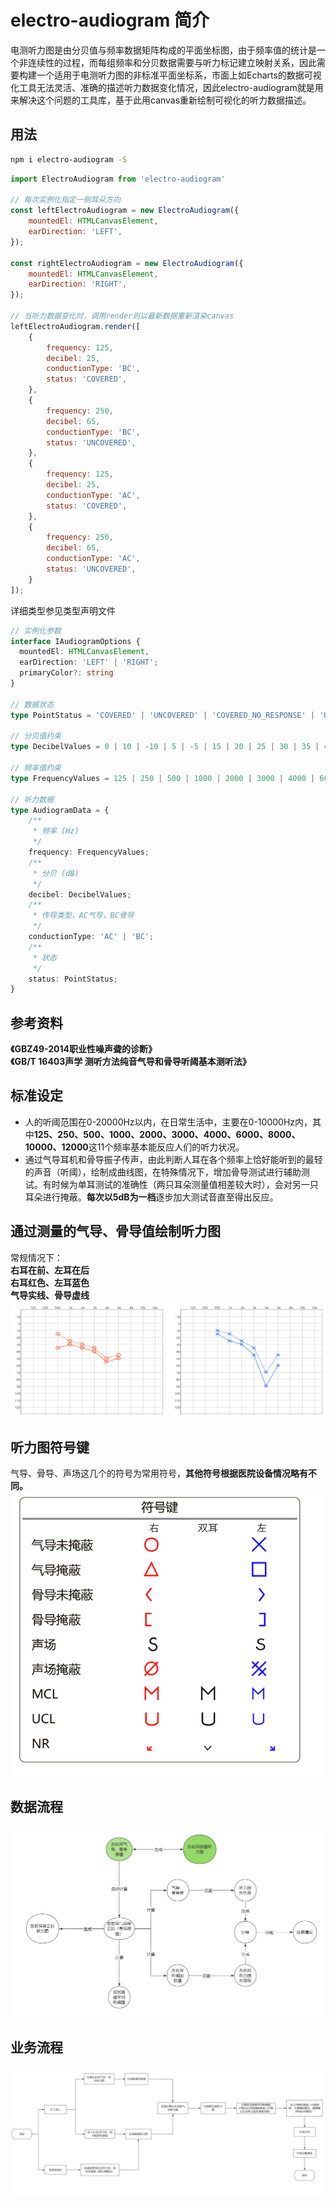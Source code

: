 # electro-audiogram 简介
电测听力图是由分贝值与频率数据矩阵构成的平面坐标图，由于频率值的统计是一个非连续性的过程，而每组频率和分贝数据需要与听力标记建立映射关系，因此需要构建一个适用于电测听力图的非标准平面坐标系，市面上如Echarts的数据可视化工具无法灵活、准确的描述听力数据变化情况，因此electro-audiogram就是用来解决这个问题的工具库，基于此用canvas重新绘制可视化的听力数据描述。

## 用法
```bash
npm i electro-audiogram -S
```

```javascript
import ElectroAudiogram from 'electro-audiogram'

// 每次实例化指定一侧耳朵方向
const leftElectroAudiogram = new ElectroAudiogram({
    mountedEl: HTMLCanvasElement,
    earDirection: 'LEFT',
});

const rightElectroAudiogram = new ElectroAudiogram({
    mountedEl: HTMLCanvasElement,
    earDirection: 'RIGHT',
});

// 当听力数据变化时，调用render则以最新数据重新渲染canvas
leftElectroAudiogram.render([
    {
        frequency: 125,
        decibel: 25,
        conductionType: 'BC',
        status: 'COVERED',
    },
    {
        frequency: 250,
        decibel: 65,
        conductionType: 'BC',
        status: 'UNCOVERED',
    },
    {
        frequency: 125,
        decibel: 25,
        conductionType: 'AC',
        status: 'COVERED',
    },
    {
        frequency: 250,
        decibel: 65,
        conductionType: 'AC',
        status: 'UNCOVERED',
    }
]);
```
详细类型参见类型声明文件
```typescript
// 实例化参数
interface IAudiogramOptions {
  mountedEl: HTMLCanvasElement,
  earDirection: 'LEFT' | 'RIGHT';
  primaryColor?: string
}

// 数据状态
type PointStatus = 'COVERED' | 'UNCOVERED' | 'COVERED_NO_RESPONSE' | 'UNCOVERED_NO_RESPONSE';

// 分贝值约束
type DecibelValues = 0 | 10 | -10 | 5 | -5 | 15 | 20 | 25 | 30 | 35 | 40 | 45 | 50 | 55 | 60 | 65 | 70 | 75 | 80 | 85 | 90 | 95 | 100 | 105 | 110 | 115 | 120;

// 频率值约束
type FrequencyValues = 125 | 250 | 500 | 1000 | 2000 | 3000 | 4000 | 6000 | 8000 | 10000 | 12000

// 听力数据
type AudiogramData = {
    /**
     * 频率 (Hz)
     */
    frequency: FrequencyValues;
    /**
     * 分贝 (dB)
     */  
    decibel: DecibelValues;
    /**
     * 传导类型，AC气导，BC骨导
     */  
    conductionType: 'AC' | 'BC';
    /**
     * 状态
     */  
    status: PointStatus;
}
```
## 参考资料
**《GBZ49-2014职业性噪声聋的诊断》**<br />
**《GB/T 16403声学 测听方法纯音气导和骨导听阈基本测听法》**

## 标准设定
+ 人的听阈范围在0-20000Hz以内，在日常生活中，主要在0-10000Hz内，其中**125、250、500、1000、2000、3000、4000、6000、8000、10000、12000**这11个频率基本能反应人们的听力状况。
+ 通过气导耳机和骨导振子传声，由此判断人耳在各个频率上恰好能听到的最轻的声音（听阈），绘制成曲线图，在特殊情况下，增加骨导测试进行辅助测试。有时候为单耳测试的准确性（两只耳朵测量值相差较大时），会对另一只耳朵进行掩蔽。**每次以5dB为一档**逐步加大测试音直至得出反应。

## 通过测量的气导、骨导值绘制听力图
常规情况下：<br />
**右耳在前、左耳在后<br />
右耳红色、左耳蓝色<br />
气导实线、骨导虚线**
![电测听绘制图](./assets/image/test.png)

## 听力图符号键
气导、骨导、声场这几个的符号为常用符号，**其他符号根据医院设备情况略有不同。**
![符号键](./assets/image/standard.png)

## 数据流程
![数据流程](./assets/image/dataSource.png)

## 业务流程
![业务流程](./assets/image/flow.png)
